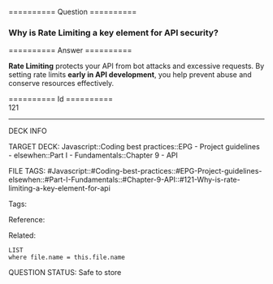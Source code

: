 ========== Question ==========  

### Why is Rate Limiting a key element for API security?  

========== Answer ==========  

**Rate Limiting** protects your API from bot attacks and excessive requests. By setting rate limits **early in API development**, you help prevent abuse and conserve resources effectively.

========== Id ==========  
121

---

DECK INFO

TARGET DECK: Javascript::Coding best practices::EPG - Project guidelines - elsewhen::Part I - Fundamentals::Chapter 9 - API

FILE TAGS: #Javascript::#Coding-best-practices::#EPG-Project-guidelines-elsewhen::#Part-I-Fundamentals::#Chapter-9-API::#121-Why-is-rate-limiting-a-key-element-for-api

Tags:

Reference:

Related:

```dataview
LIST
where file.name = this.file.name
```

QUESTION STATUS: Safe to store
